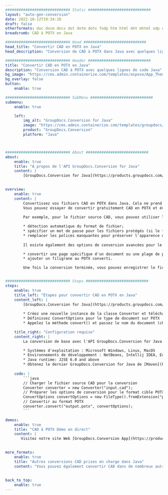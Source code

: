 ```yaml
---
############################# Static ############################
layout: "auto-gen-conversion"
date: 2022-10-12T19:34:10
draft: false
otherformats: doc docm docx dot dotm dotx fodp htm html mht mhtml odp odt otp pot potm potx pps ppsm ppsx ppt pptm pptx rtf
breadcrumb: CAD à POTX en Java

############################# Head ############################
head_title: "Convertir CAD en POTX en Java"
head_description: "Conversion de CAD à POTX dans Java avec quelques lignes de code. Convertissez plus de 160 formats de fichiers à l'aide de l'API de conversion de documents GroupDocs pour Java"

############################# Header ############################
title: "Convertir CAD en POTX en Java"
description: "Conversion CAD à POTX avec quelques lignes de code Java"
bg_image: "https://cms.admin.containerize.com/templates/aspose/App_Themes/V3/images/bg/header1.png"
bg_overlay: false
button:
    enable: true

############################# SubMenu ############################
submenu:
    enable: true

    left:
        img_alt: "GroupDocs.Conversion for Java"
        image: "https://cms.admin.containerize.com/templates/groupdocs/images/product-logos/90x90-noborder/groupdocs-conversion-java.png"
        product: "GroupDocs.Conversion"
        platform: "Java"



############################# About ############################
about:
    enable: true
    title: "À propos de l'API GroupDocs.Conversion for Java"
    content: |
        [GroupDocs.Conversion for Java](https://products.groupdocs.com/conversion/java/) est une API de conversion de format de fichier avancée pour la conversion entre les formats d'image et de document populaires tels que Microsoft Office, OpenDocument, PDF, HTML, e-mail, CAO. et bien plus encore avec seulement quelques lignes de code. L'API native détecte automatiquement les formats des documents originaux et propose de nombreuses options de personnalisation des documents convertis. Outre la fonction d'extraction d'informations d'un document, il prend également en charge la mise en cache des résultats de conversion sur le disque local par défaut. Cependant, tout type de stockage de cache peut être pris en charge en implémentant les interfaces appropriées - Amazon S3, Dropbox, Google Drive, Windows Azure, Reddis ou tout autre.
    

overview:
    enable: true
    content: |
        Convertissez vos fichiers CAD en POTX dans Java. Cela ne prend que quelques lignes de code Java sur n'importe quelle plate-forme de votre choix, telle que Windows, Linux, macOS.
        Vous pouvez essayer de convertir gratuitement CAD en POTX et évaluer la qualité des résultats de conversion. En plus des scripts de conversion de fichiers simples, vous pouvez essayer des options plus sophistiquées pour charger le fichier source CAD et stocker la sortie POTX. 
        
        Par exemple, pour le fichier source CAD, vous pouvez utiliser les options de chargement suivantes :

        * détection automatique du format de fichier;
        * spécifier un mot de passe pour les fichiers protégés (si le format de fichier le prend en charge);
        * remplacer les polices manquantes pour préserver l'apparence du document.
        
        Il existe également des options de conversion avancées pour le fichier POTX :

        * convertir une page spécifique d'un document ou une plage de pages;
        * ajouter un filigrane au POTX converti.

        Une fois la conversion terminée, vous pouvez enregistrer le fichier POTX dans votre chemin de fichier local ou dans un stockage tiers tel que FTP, Amazon S3, Google Drive, Dropbox, etc. Veuillez noter - pour convertir CAD à POTX, vous n'avez pas besoin d'installer de logiciel supplémentaire, tel que MS Office, Open Office, Adobe Acrobat Reader, etc.


############################# Steps ############################
steps:
    enable: true
    title_left: "Étapes pour convertir CAD en POTX en Java"
    content_left: |
        [GroupDocs.Conversion for Java](https://products.groupdocs.com/conversion/java/) permet aux développeurs de convertir facilement le fichier CAD en POTX avec quelques lignes de code.
        
        * Créez une nouvelle instance de la classe Converter et téléchargez le fichier CAD avec le chemin complet
        * Définissez ConvertOptions pour le type de document sur POTX
        * Appelez la méthode convert() et passez le nom du document (chemin complet) et le format (POTX) en tant que paramètre

    title_right: "Configuration requise"
    content_right: |
        La conversion de base avec l'API GroupDocs.Conversion for Java peut être effectuée avec seulement quelques lignes de code. Nos API sont prises en charge sur toutes les principales plates-formes et systèmes d'exploitation. Avant d'exécuter le code ci-dessous, assurez-vous que les prérequis suivants sont installés sur votre système.

        * Systèmes d'exploitation : Microsoft Windows, Linux, MacOS
        * Environnements de développement : NetBeans, Intellij IDEA, Eclipse, etc.
        * Java runtime: J2SE 6.0 and above
        * Obtenez le dernier GroupDocs.Conversion for Java de [Maven](https://repository.groupdocs.com/webapp/#/artifacts/browse/tree/General/repo/com/groupdocs/groupdocs-conversion)
         
    code: |
        ```java    
        // Charger le fichier source CAD pour la conversion
        Converter converter = new Converter("input.cad");
        // Préparer les options de conversion pour le format cible POTX
        ConvertOptions convertOptions = new FileType().fromExtension("potx").getConvertOptions();
        // Convertir au format POTX
        converter.convert("output.potx", convertOptions);
        ```

demos:
    enable: true
    title: "CAD à POTX Démo en direct"
    content: |
       Visitez notre site Web [GroupDocs.Conversion App](https://products.groupdocs.app/conversion/family) et essayez la conversion CAD à POTX maintenant. La démo gratuite présente les avantages suivants
          

more_formats:
    enable: true
    title: "Autres conversions CAD prises en charge dans Java"
    content: "Vous pouvez également convertir CAD dans de nombreux autres formats de fichiers. Veuillez consulter la liste ci-dessous."
       
       
back_to_top:
    enable: true
---
```

